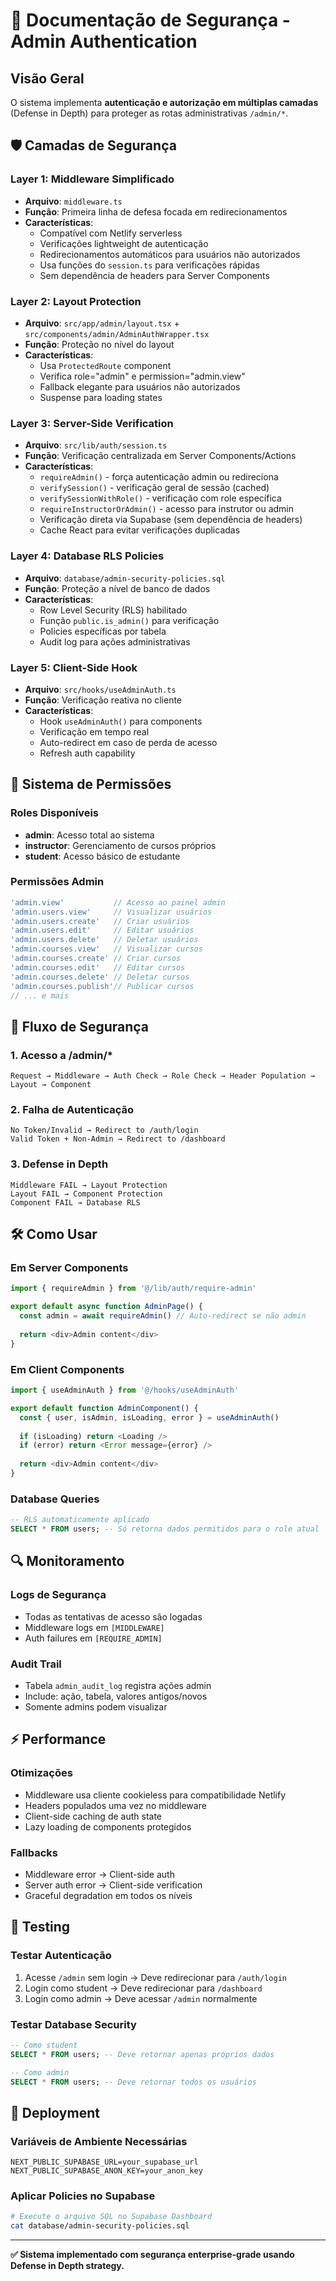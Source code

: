 # 🔐 Documentação de Segurança - Admin Authentication

## Visão Geral

O sistema implementa **autenticação e autorização em múltiplas camadas** (Defense in Depth) para proteger as rotas administrativas `/admin/*`.

## 🛡️ Camadas de Segurança

### Layer 1: Middleware Simplificado
- **Arquivo**: `middleware.ts`
- **Função**: Primeira linha de defesa focada em redirecionamentos
- **Características**:
  - Compatível com Netlify serverless
  - Verificações lightweight de autenticação
  - Redirecionamentos automáticos para usuários não autorizados
  - Usa funções do `session.ts` para verificações rápidas
  - Sem dependência de headers para Server Components

### Layer 2: Layout Protection
- **Arquivo**: `src/app/admin/layout.tsx` + `src/components/admin/AdminAuthWrapper.tsx`
- **Função**: Proteção no nível do layout
- **Características**:
  - Usa `ProtectedRoute` component
  - Verifica role="admin" e permission="admin.view"
  - Fallback elegante para usuários não autorizados
  - Suspense para loading states

### Layer 3: Server-Side Verification
- **Arquivo**: `src/lib/auth/session.ts`
- **Função**: Verificação centralizada em Server Components/Actions
- **Características**:
  - `requireAdmin()` - força autenticação admin ou redireciona
  - `verifySession()` - verificação geral de sessão (cached)
  - `verifySessionWithRole()` - verificação com role específica
  - `requireInstructorOrAdmin()` - acesso para instrutor ou admin
  - Verificação direta via Supabase (sem dependência de headers)
  - Cache React para evitar verificações duplicadas

### Layer 4: Database RLS Policies
- **Arquivo**: `database/admin-security-policies.sql`
- **Função**: Proteção a nível de banco de dados
- **Características**:
  - Row Level Security (RLS) habilitado
  - Função `public.is_admin()` para verificação
  - Policies específicas por tabela
  - Audit log para ações administrativas

### Layer 5: Client-Side Hook
- **Arquivo**: `src/hooks/useAdminAuth.ts`
- **Função**: Verificação reativa no cliente
- **Características**:
  - Hook `useAdminAuth()` para components
  - Verificação em tempo real
  - Auto-redirect em caso de perda de acesso
  - Refresh auth capability

## 🔑 Sistema de Permissões

### Roles Disponíveis
- **admin**: Acesso total ao sistema
- **instructor**: Gerenciamento de cursos próprios
- **student**: Acesso básico de estudante

### Permissões Admin
```typescript
'admin.view'           // Acesso ao painel admin
'admin.users.view'     // Visualizar usuários
'admin.users.create'   // Criar usuários
'admin.users.edit'     // Editar usuários
'admin.users.delete'   // Deletar usuários
'admin.courses.view'   // Visualizar cursos
'admin.courses.create' // Criar cursos
'admin.courses.edit'   // Editar cursos
'admin.courses.delete' // Deletar cursos
'admin.courses.publish'// Publicar cursos
// ... e mais
```

## 🚨 Fluxo de Segurança

### 1. Acesso a /admin/*
```
Request → Middleware → Auth Check → Role Check → Header Population → Layout → Component
```

### 2. Falha de Autenticação
```
No Token/Invalid → Redirect to /auth/login
Valid Token + Non-Admin → Redirect to /dashboard
```

### 3. Defense in Depth
```
Middleware FAIL → Layout Protection
Layout FAIL → Component Protection  
Component FAIL → Database RLS
```

## 🛠️ Como Usar

### Em Server Components
```typescript
import { requireAdmin } from '@/lib/auth/require-admin'

export default async function AdminPage() {
  const admin = await requireAdmin() // Auto-redirect se não admin
  
  return <div>Admin content</div>
}
```

### Em Client Components
```typescript
import { useAdminAuth } from '@/hooks/useAdminAuth'

export default function AdminComponent() {
  const { user, isAdmin, isLoading, error } = useAdminAuth()
  
  if (isLoading) return <Loading />
  if (error) return <Error message={error} />
  
  return <div>Admin content</div>
}
```

### Database Queries
```sql
-- RLS automaticamente aplicado
SELECT * FROM users; -- Só retorna dados permitidos para o role atual
```

## 🔍 Monitoramento

### Logs de Segurança
- Todas as tentativas de acesso são logadas
- Middleware logs em `[MIDDLEWARE]`
- Auth failures em `[REQUIRE_ADMIN]`

### Audit Trail
- Tabela `admin_audit_log` registra ações admin
- Include: ação, tabela, valores antigos/novos
- Somente admins podem visualizar

## ⚡ Performance

### Otimizações
- Middleware usa cliente cookieless para compatibilidade Netlify
- Headers populados uma vez no middleware
- Client-side caching de auth state
- Lazy loading de components protegidos

### Fallbacks
- Middleware error → Client-side auth
- Server auth error → Client-side verification
- Graceful degradation em todos os níveis

## 🧪 Testing

### Testar Autenticação
1. Acesse `/admin` sem login → Deve redirecionar para `/auth/login`
2. Login como student → Deve redirecionar para `/dashboard`
3. Login como admin → Deve acessar `/admin` normalmente

### Testar Database Security
```sql
-- Como student
SELECT * FROM users; -- Deve retornar apenas próprios dados

-- Como admin  
SELECT * FROM users; -- Deve retornar todos os usuários
```

## 🚀 Deployment

### Variáveis de Ambiente Necessárias
```env
NEXT_PUBLIC_SUPABASE_URL=your_supabase_url
NEXT_PUBLIC_SUPABASE_ANON_KEY=your_anon_key
```

### Aplicar Policies no Supabase
```bash
# Execute o arquivo SQL no Supabase Dashboard
cat database/admin-security-policies.sql
```

---

**✅ Sistema implementado com segurança enterprise-grade usando Defense in Depth strategy.**